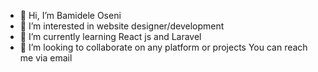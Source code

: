 - 👋 Hi, I’m Bamidele Oseni
- 👀 I’m interested in website designer/development
- 🌱 I’m currently learning React js and Laravel
- 💞️ I’m looking to collaborate on any platform or projects
   You can reach me via email

<!---
Femad/Femad is a ✨ special ✨ repository because its `README.md` (this file) appears on your GitHub profile.
You can click the Preview link to take a look at your changes.
--->
